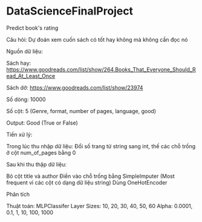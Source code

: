 # DataScienceFinalProject
Predict book's rating

Câu hỏi: Dự đoán xem cuốn sách có tốt hay không mà không cần đọc nó

Nguồn dữ liệu: 

Sách hay: https://www.goodreads.com/list/show/264.Books_That_Everyone_Should_Read_At_Least_Once

Sách dở: https://www.goodreads.com/list/show/23974

Số dòng: 10000

Số cột: 5 (Genre, format, number of pages, language, good)

Output: Good (True or False)

Tiền xử lý:

Trong lúc thu nhập dữ liệu: Đổi số trang từ string sang int, thế các chỗ trống ở cột num_of_pages bằng 0

Sau khi thu thập dữ liệu:

Bỏ cột title và author
Điền vào chỗ trống bằng SimpleImputer (Most frequent vì các cột có dạng dữ liệu string)
Dùng OneHotEncoder

Phân tích

Thuật toán: MLPClassifer
Layer Sizes: 10, 20, 30, 40, 50, 60
Alpha: 0.0001, 0.1, 1, 10, 100, 1000



